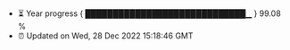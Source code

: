 - ⏳ Year progress { █████████████████████████████▁ } 99.08 %
- ⏰ Updated on Wed, 28 Dec 2022 15:18:46 GMT

